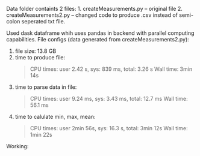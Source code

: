 Data folder  containts 2 files:
    1. createMeasurements.py  – original file
    2. createMeasurements2.py – changed code to produce .csv instead of semi-colon seperated txt file.

Used dask dataframe whih uses pandas in backend with parallel computing capabilities.
File configs (data generated from createMeasurements2.py):
1. file size: 13.8 GB
2. time to produce file:
    > CPU times: user 2.42 s, sys: 839 ms, total: 3.26 s
    > Wall time: 3min 14s
3. time to parse data in file:
    > CPU times: user 9.24 ms, sys: 3.43 ms, total: 12.7 ms
    > Wall time: 56.1 ms
4. time to calulate min, max, mean:
    > CPU times: user 2min 56s, sys: 16.3 s, total: 3min 12s
    > Wall time: 1min 22s


Working: 



